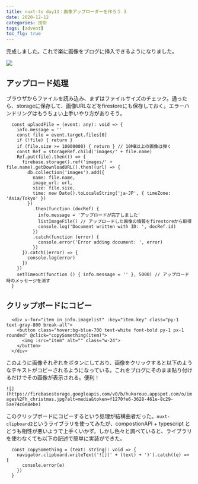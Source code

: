 ```yaml
---
title: nuxt-ts day13：画像アップローダーを作ろう 3
date: 2020-12-12
categories: 技術
tags: [advent]
toc_flg: true
---
```


完成しました。これで楽に画像をブログに挿入できるようになりました。

![](https://firebasestorage.googleapis.com/v0/b/hukurouo.appspot.com/o/images%2Frapture_20201212141421.png?alt=media&token=7959de67-b66a-43fb-b2fa-3d78d5ead95e)

## アップロード処理

ブラウザからファイルを読み込み、まずはファイルサイズのチェック。通ったら、storageに保存して、画像URLなどをfirestoreにも保存しておく。エラーハンドリングはもうちょい上手いやり方がありそう。

~~~ts{}[pages\uploader.vue]
  const uplaodFile = (event: any): void => {
    info.message = ''
    const file = event.target.files[0]
    if (!file) { return }
    if (file.size >= 10000000) { return } // 10MB以上の画像は弾く
    const Ref = storageRef.child('images/' + file.name)
    Ref.put(file).then(() => {
      firebase.storage().ref('images/' + file.name).getDownloadURL().then((url) => {
        db.collection('images').add({
          name: file.name,
          image_url: url,
          size: file.size,
          time: new Date().toLocaleString('ja-JP', { timeZone: 'Asia/Tokyo' })
        })
          .then(function (docRef) {
            info.message = 'アップロードが完了しました'
            listImageFile() // アップロードした画像の情報をfirestoreから取得
            console.log('Document written with ID: ', docRef.id)
          })
          .catch(function (error) {
            console.error('Error adding document: ', error)
          })
      }).catch((error) => {
        console.log(error)
      })
    })
    setTimeout(function () { info.message = '' }, 5000) // アップロード時のメッセージを消す
  }
~~~

## クリップボードにコピー



~~~ts{}[pages\uploader.vue]
  <div v-for="item in info.imagelist" :key="item.key" class="py-1 text-gray-800 break-all">
    <button class="hover:bg-blue-700 text-white font-bold py-1 px-1 rounded" @click="copySomething(item)">
      <img :src="item" alt="" class="w-24">
    </button>
  </div>
~~~

このように画像それぞれをボタンにしており、画像をクリックすると以下のようなテキストがコピーされるようになっている。これをブログにそのまま貼り付けるだけでその画像が表示される。便利！

`![](https://firebasestorage.googleapis.com/v0/b/hukurouo.appspot.com/o/images%2Fh_christmas.jpg?alt=media&token=f1270fe6-3628-461e-8c29-5ae74c6e8ebe)`

このクリップボードにコピーするという処理が結構曲者だった。`nuxt-clipboard2`というライブラリを使ってみたが、compostionAPI + typescript とどうも相性が悪いようで上手くいかず。しかし色々と調べていると、ライブラリを使わなくても以下の記述で簡単に実装ができた。

~~~ts{}[pages\uploader.vue]
  const copySomething = (text: string): void => {
    navigator.clipboard.writeText('![](' + (text) + ')').catch((e) => {
      console.error(e)
    })
  }
~~~


